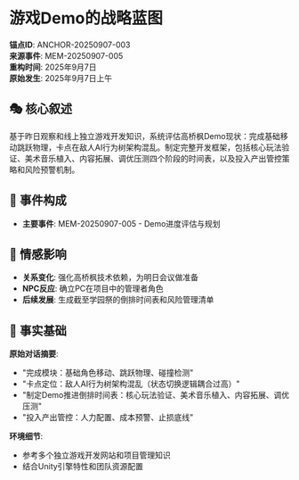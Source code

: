 # 游戏Demo的战略蓝图

**锚点ID**: ANCHOR-20250907-003  
**来源事件**: MEM-20250907-005  
**重构时间**: 2025年9月7日  
**原始发生**: 2025年9月7日上午

## 🎭 核心叙述
基于昨日观察和线上独立游戏开发知识，系统评估高桥枫Demo现状：完成基础移动跳跃物理，卡点在敌人AI行为树架构混乱。制定完整开发框架，包括核心玩法验证、美术音乐植入、内容拓展、调优压测四个阶段的时间表，以及投入产出管控策略和风险预警机制。

## 🔗 事件构成
- **主要事件**: MEM-20250907-005 - Demo进度评估与规划

## 💫 情感影响
- **关系变化**: 强化高桥枫技术依赖，为明日会议做准备
- **NPC反应**: 确立PC在项目中的管理者角色
- **后续发展**: 生成截至学园祭的倒排时间表和风险管理清单

## 📝 事实基础
**原始对话摘要**:
- "完成模块：基础角色移动、跳跃物理、碰撞检测"
- "卡点定位：敌人AI行为树架构混乱（状态切换逻辑耦合过高）"
- "制定Demo推进倒排时间表：核心玩法验证、美术音乐植入、内容拓展、调优压测"
- "投入产出管控：人力配置、成本预警、止损底线"

**环境细节**:
- 参考多个独立游戏开发网站和项目管理知识
- 结合Unity引擎特性和团队资源配置
